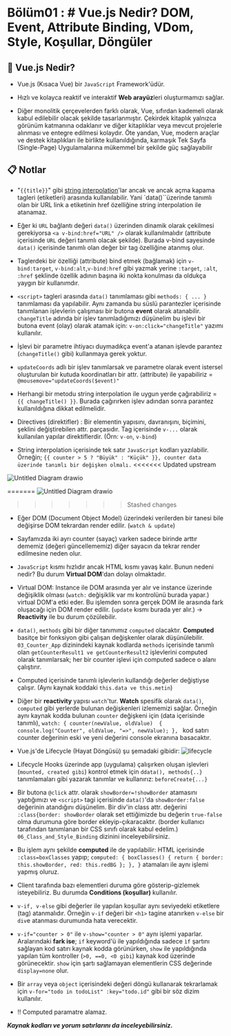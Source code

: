 ﻿# Bölüm01 : # Vue.js Nedir? DOM, Event, Attribute Binding, VDom, Style, Koşullar, Döngüler

## :pushpin: Vue.js Nedir?
- Vue.js (Kısaca Vue) bir `JavaScript` Framework'üdür.

- Hızlı ve kolayca reaktif ve interaktif **Web arayüz**leri oluşturmamızı sağlar.

- Diğer monolitik çerçevelerden farklı olarak, Vue, sıfırdan kademeli olarak kabul edilebilir olacak şekilde tasarlanmıştır. Çekirdek kitaplık yalnızca görünüm katmanına odaklanır ve diğer kitaplıklar veya mevcut projelerle alınması ve entegre edilmesi kolaydır. Öte yandan, Vue, modern araçlar ve destek kitaplıkları ile birlikte kullanıldığında, karmaşık Tek Sayfa (Single-Page) Uygulamalarına mükemmel bir şekilde güç sağlayabilir
## :clipboard: Notlar 

- "`{{title}}`" gibi [string interpolation](https://en.wikipedia.org/wiki/String_interpolation)'lar ancak ve ancak açma kapama tagleri (etiketleri) arasında kullanılabilir. Yani `data()``üzerinde tanımlı olan bir URL link a etiketinin href özelliğine string interpolation ile atanamaz.

- Eğer ki `URL` bağlantı değeri `data()` üzerinden dinamik olarak çekilmesi gerekiyorsa `<a v-bind:href="URL" />` olarak kullanılmalıdır (attribute içerisinde `URL` değeri tanımlı olacak şekilde). Burada v-bind sayesinde `data()` içerisinde tanımlı olan değer bir tag özelliğine atanmış olur.

- Taglerdeki bir özelliği (attribute) bind etmek (bağlamak) için `v-bind:target`, `v-bind:alt`,`v-bind:href` gibi yazmak yerine `:target`, `:alt`, `:href` şeklinde özellik adının başına iki nokta konulması da oldukça yaygın bir kullanımdır.

- `<script>` tagleri arasında `data()` tanımlaması gibi `methods: { ... }` tanımlaması da yapılabilir. Aynı zamanda bu süslü parantezler içerisinde tanımlanan işlevlerin çalışması bir butona **event** olarak atanabilir. `changeTitle` adında bir işlev tanımladığımızı düşünelim bu işlevi bir butona event (olay) olarak atamak için: `v-on:click="changeTitle"` yazımı kullanılır.

- İşlevi bir parametre ihtiyacı duymadıkça event'a atanan işlevde parantez (`changeTitle()` gibi) kullanmaya gerek yoktur.

- `updateCoords` adlı bir işlev tanımlarsak ve parametre olarak event istersel oluşturulan bir kutuda koordinatları bir attr. (attribute) ile yapabiliriz = `@mousemove="updateCoords($event)"`

- Herhangi bir metodu string interpolation ile uygun yerde çağırabiliriz = `{{ changeTitle() }}`. Burada çağırırken işlev adından sonra parantez kullanıldığına dikkat edilmelidir.

- Directives (direktifler) : Bir elementin yapısını, davranışını, biçimini, şeklini değiştirebilen attr. parçasıdır. Tag içerisinde `v-...` olarak kullanılan yapılar direktiflerdir. (Örn: `v-on`, `v-bind`)

- String interpolation içerisinde tek satır `JavaScript` kodları yazılabilir. Örneğin; `{{ counter > 5 ? "Büyük" : "Küçük" }}, counter data üzerinde tanımlı bir değişken olmalı.`
<<<<<<< Updated upstream

![Untitled Diagram drawio](https://user-images.githubusercontent.com/54971670/147419911-ddec0252-2cf4-4912-b886-a2e4b22562b2.png)
 
=======
 ![Untitled Diagram drawio](https://user-images.githubusercontent.com/54971670/147419911-ddec0252-2cf4-4912-b886-a2e4b22562b2.png)

>>>>>>> Stashed changes
- Eğer DOM (Document Object Model) üzerindeki verilerden bir tanesi bile değişirse DOM tekrardan render edilir. (`watch & update`)

- Sayfamızda iki ayrı counter (sayaç) varken sadece birinde arttır dememiz (değeri güncellememiz) diğer sayacın da tekrar render edilmesine neden olur.

- `JavaScript`  kısmı hızlıdır ancak HTML kısmı yavaş kalır. Bunun nedeni nedir? Bu durum **Virtual DOM**'dan dolayı olmaktadır.

- Virtual DOM: Instance ile DOM arasında yer alır ve instance üzerinde değişiklik olması (`watch:` değişiklik var mı kontrolünü burada yapar.) virtual DOM'a etki eder. Bu işlemden sonra gerçek DOM ile arasında fark oluşacağı için DOM render edilir. (`update` kısmı burada yer alır.) -> **Reactivity** ile bu durum çözülebilir.

- `data()`, `methods` gibi bir diğer tanımımız `computed` olacaktır. **Computed** basitçe bir fonksiyon gibi çalışan değişkenler olarak düşünülebilir. `03_Counter_App` dizinindeki kaynak kodlarda `methods` içerisinde tanımlı olan `getCounterResult1 ve getCounterResult2` işlevlerini computed olarak tanımlarsak; her bir counter işlevi için computed sadece o alanı çalıştırır.

- Computed içerisinde tanımlı işlevlerin kullandığı değerler değiştiyse çalışır. (Aynı kaynak koddaki `this.data ve this.metin`)

- Diğer bir **reactivity** yapısı `watch`'tur. **Watch** spesifik olarak `data()`, `computed` gibi yerlerde bulunan değişkenleri izlememizi sağlar. Örneğin aynı kaynak kodda bulunan `counter` değişkeni için (data içerisinde tanımlı), 
`watch: {
counter(newValue, oldValue) 
{
console.log("Counter", oldValue, "=>", newValue);
},
` kod satırı counter değerinin eski ve yeni değerini console ekranına basacaktır.

- Vue.js'de Lifecycle (Hayat Döngüsü) şu şemadaki gibidir:
![lifecycle](https://user-images.githubusercontent.com/54971670/147420247-180dc466-6c28-48a1-9ff3-0281315304dc.png)

- Lifecycle Hooks üzerinde app (uygulama) çalışırken oluşan işlevleri (`mounted, created gibi`) kontrol etmek için `ddata(), methods{..}` tanımlamaları gibi yazarak tanımlar ve kullanırız: `beforeCreate{...}`

- Bir butona `@click` attr. olarak `showBorder=!showBorder` atamasını yaptığımızı ve `<script>` tagi içerisinde `data()`'da `showBorder:false` değerinin atandığını düşünelim. Bir div'in class attr. değerini `:class{border: showBorder` olarak set ettiğimizde bu değerin `true-false` olma durumuna göre border ekleyip-çıkaracaktır. (border kullanıcı tarafından tanımlanan bir CSS sınıfı olarak kabul edelim.) `06_Class_and_Style_Binding` dizinini inceleyebilirsiniz.

- Bu işlem aynı şekilde **computed** ile de yapılabilir: HTML içerisinde `:class=boxClasses` yapıp;
`computed: {
boxClasses() {
return { border: this.showBorder, red: this.redBG };
},
}` atamaları ile aynı işlemi yapmış oluruz.

- Client tarafında bazı elementleri duruma göre gösterip-gizlemek isteyebiliriz. Bu durumda **Conditions (koşullar)** kullanılır.

- `v-if, v-else` gibi değerler ile yapılan koşullar aynı seviyedeki etiketlere (tag) atanmalıdır. Örneğin `v-if` değeri bir `<h1>` tagine atanırken `v-else` bir `div`e atanması durumunda hata verecektir.

- `v-if="counter > 0"` ile `v-show="counter > 0"` aynı işlemi yaparlar. Aralarındaki **fark ise**; `if` keyword'ü ile yapıldığında sadece `ìf` şartını sağlayan kod satırı kaynak kodda görünürken, `show` ile yapıldığında yapılan tüm kontroller (`>0, ==0, <0 gibi`) kaynak kod üzerinde görünecektir. `show` için şartı sağlamayan elementlerin CSS değerinde `display=none` olur.

- Bir `array` veya `object` içerisindeki değeri döngü kullanarak tekrarlamak için `v-for="todo in todoList" :key="todo.id"` gibi bir söz dizim kullanılır.

- !! Computed paramatre alamaz.

***Kaynak kodları ve yorum satırlarını da inceleyebilirsiniz.***


